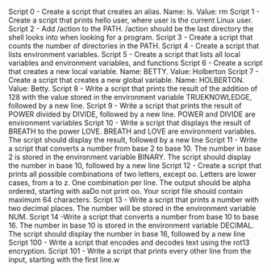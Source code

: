 
Script 0 - Create a script that creates an alias. Name: ls. Value: rm
Script 1 - Create a script that prints hello user, where user is the current Linux user.
Script 2 - Add /action to the PATH. /action should be the last directory the shell looks into when looking for a program.
Script 3 - Create a script that counts the number of directories in the PATH.
Script 4 - Create a script that lists environment variables.
Script 5 - Create a script that lists all local variables and environment variables, and functions
Script 6 - Create a script that creates a new local variable. Name: BETTY. Value: Holberton
Script 7 - Create a script that creates a new global variable. Name: HOLBERTON. Value: Betty.
Script 8 - Write a script that prints the result of the addition of 128 with the value stored in the environment variable TRUEKNOWLEDGE, followed by a new line.
Script 9 - Write a script that prints the result of POWER divided by DIVIDE, followed by a new line. POWER and DIVIDE are environment variables
Script 10 - Write a script that displays the result of BREATH to the power LOVE. BREATH and LOVE are environment variables. The script should display the result, followed by a new line
Script 11 - Write a script that converts a number from base 2 to base 10. The number in base 2 is stored in the environment variable BINARY. The script should display the number in base 10, followed by a new line
Script 12 - Create a script that prints all possible combinations of two letters, except oo. Letters are lower cases, from a to z. One combination per line. The output should be alpha ordered, starting with aaDo not print oo. Your script file should contain maximum 64 characters.
Script 13 - Write a script that prints a number with two decimal places. The number will be stored in the environment variable NUM.
Script 14 -Write a script that converts a number from base 10 to base 16. The number in base 10 is stored in the environment variable DECIMAL. The script should display the number in base 16, followed by a new line
Script 100 - Write a script that encodes and decodes text using the rot13 encryption.
Script 101 - Write a script that prints every other line from the input, starting with the first line.w
